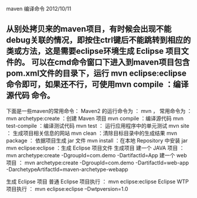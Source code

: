 maven 编译命令 2012/10/11

从别处拷贝来的maven项目，有时候会出现不能debug关联的情况，即按住ctrl键后不能跳转到相应的类或方法，这是需要eclipse环境生成 Eclipse 项目文件的。
        可以在cmd命令窗口下进入到maven项目包含pom.xml文件的目录下，运行 mvn eclipse:eclipse 命令即可，如果还不行，可使用mvn compile ：编译源代码 命令。
--------------------------------------------------------------------------------------------------------------------------------
下面是一些maven的常用命令：
Maven2 的运行命令为 ： mvn ，
常用命令为 ：
             mvn archetype:create ：创建 Maven 项目
             mvn compile ：编译源代码
             mvn test-compile ：编译测试代码
             mvn test ： 运行应用程序中的单元测试
             mvn site ： 生成项目相关信息的网站
             mvn clean ：清除目标目录中的生成结果
             mvn package ： 依据项目生成 jar 文件
             mvn install ：在本地 Repository 中安装 jar
             mvn eclipse:eclipse ：生成 Eclipse 项目文件
生成项目
             建一个 JAVA 项目 ： mvn archetype:create -DgroupId=com.demo -DartifactId=App
          建一个 web 项目 ： mvn archetype:create -DgroupId=com.demo -DartifactId=web-app -DarchetypeArtifactId=maven-archetype-webapp
 
生成 Eclipse 项目
普通 Eclipse 项目执行 ： mvn eclipse:eclipse
           Eclipse WTP 项目执行 ： mvn eclipse:eclipse –Dwtpversion=1.0
